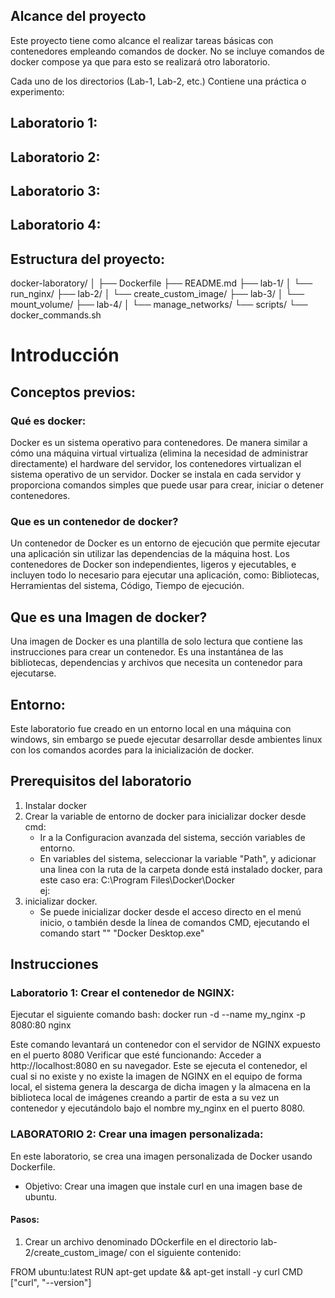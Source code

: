 ## Alcance del proyecto
Este proyecto tiene como alcance el realizar tareas básicas con contenedores empleando comandos de docker.
No se incluye comandos de docker compose ya que para esto se realizará otro laboratorio.

Cada uno de los directorios (Lab-1, Lab-2, etc.) Contiene una práctica o experimento:

## Laboratorio 1: 

## Laboratorio 2:  

## Laboratorio 3:

## Laboratorio 4:

## Estructura del proyecto:
docker-laboratory/ 
│ 
├── Dockerfile 
├── README.md 
├── lab-1/ 
│   └── run_nginx/ 
├── lab-2/ 
│   └── create_custom_image/ 
├── lab-3/ 
│   └── mount_volume/ 
├── lab-4/ 
│   └── manage_networks/ 
└── scripts/ 
    └── docker_commands.sh 

# Introducción

## Conceptos previos:
### Qué es docker:
Docker es un sistema operativo para contenedores. De manera similar a cómo una máquina virtual virtualiza (elimina la necesidad de administrar directamente) el hardware del servidor, los contenedores virtualizan el sistema operativo de un servidor. Docker se instala en cada servidor y proporciona comandos simples que puede usar para crear, iniciar o detener contenedores.

### Que es un contenedor de docker?
Un contenedor de Docker es un entorno de ejecución que permite ejecutar una aplicación sin utilizar las dependencias de la máquina host. Los contenedores de Docker son independientes, ligeros y ejecutables, e incluyen todo lo necesario para ejecutar una aplicación, como: Bibliotecas, Herramientas del sistema, Código, Tiempo de ejecución. 

## Que es una Imagen de docker?
Una imagen de Docker es una plantilla de solo lectura que contiene las instrucciones para crear un contenedor. Es una instantánea de las bibliotecas, dependencias y archivos que necesita un contenedor para ejecutarse. 


## Entorno:
Este laboratorio fue creado en un entorno local en una máquina con windows, sin embargo se puede ejecutar desarrollar desde ambientes linux con los comandos acordes para la inicialización de docker.

## Prerequisitos del laboratorio
1. Instalar docker
2. Crear la variable de entorno de docker para inicializar docker desde cmd:
    * Ir a la Configuracion avanzada del sistema, sección variables de entorno.
    * En variables del sistema, seleccionar la variable "Path", y adicionar una linea con la ruta de la carpeta donde está instalado docker, para este caso era: 
    C:\Program Files\Docker\Docker\
    ej: 
3. inicializar docker.
    * Se puede inicializar docker desde el acceso directo en el menú inicio, o también desde la línea de comandos CMD, ejecutando el comando  start "" "Docker Desktop.exe"


## Instrucciones

### Laboratorio 1: Crear el contenedor de NGINX:
Ejecutar el siguiente comando bash:
    docker run -d --name my_nginx -p 8080:80 nginx

Este comando levantará un contenedor con el servidor de NGINX expuesto en el puerto 8080
Verificar que esté funcionando: Acceder a http://localhost:8080 en su navegador.
Este se ejecuta el contenedor, el cual si no existe y no existe la imagen de NGINX en el equipo de forma local, el sistema genera la descarga de dicha imagen y la almacena en la biblioteca local de imágenes creando a partir de esta a su vez un contenedor y ejecutándolo bajo el nombre my_nginx en el puerto 8080.


### LABORATORIO 2: Crear una imagen personalizada:
En este laboratorio, se crea una imagen personalizada de Docker usando Dockerfile.
* Objetivo: Crear una imagen que instale curl en una imagen base de ubuntu.

#### Pasos:

1. Crear un archivo denominado DOckerfile en el directorio lab-2/create_custom_image/ con el siguiente contenido:


FROM ubuntu:latest
RUN apt-get update && apt-get install -y curl
CMD ["curl", "--version"]




